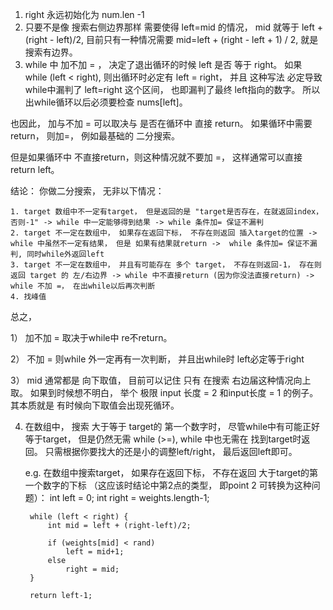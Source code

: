 1. right 永远初始化为 num.len -1
2. 只要不是像 搜索右侧边界那样 需要使得 left=mid 的情况， mid 就等于 left + (right - left)/2, 目前只有一种情况需要
   mid=left + (right - left + 1) / 2,
   就是 搜索有边界。
3. while 中 加不加 = ， 决定了退出循环的时候 left 是否 等于 right。 如果 while (left < right), 则出循环时必定有 left =
   right， 并且
   这种写法 必定导致 while中漏判了 left=right 这个区间， 也即漏判了最终 left指向的数字。 所以出while循环以后必须要检查
   nums[left]。

也因此， 加与不加 = 可以取决与 是否在循环中 直接 return。 如果循环中需要return， 则加=， 例如最基础的 二分搜索。

但是如果循环中 不直接return，则这种情况就不要加 =， 这样通常可以直接 return left。

结论： 你做二分搜索， 无非以下情况：

    1. target 数组中不一定有target， 但是返回的是 "target是否存在，在就返回index，否则-1" -> while 中一定能够得到结果 -> while 条件加= 保证不漏判
    2. target 不一定在数组中， 如果存在返回下标， 不存在则返回 插入target的位置 -> while 中虽然不一定有结果， 但是 如果有结果就return ->  while 条件加= 保证不漏判, 同时while外返回left
    3. target 不一定在数组中， 并且有可能存在 多个 target， 不存在则返回-1， 存在则 返回 target 的 左/右边界 -> while 中不直接return (因为你没法直接return) -> while 不加 =， 在出while以后再次判断
    4. 找峰值

总之，

1） 加不加 = 取决于while中 re不return。

2） 不加 = 则while 外一定再有一次判断， 并且出while时 left必定等于right

3） mid 通常都是 向下取值， 目前可以记住 只有 在搜索 右边届这种情况向上取。 如果到时候想不明白， 举个 极限 input 长度 = 2
和input长度 = 1 的例子。
其本质就是 有时候向下取值会出现死循环。

4) 在数组中， 搜索 大于等于 target的 第一个数字时， 尽管while中有可能正好等于target， 但是仍然无需 while (>=), while 中也无需在
   找到target时返回。
   只需根据你要找大的还是小的调整left/right， 最后返回left即可。

   e.g. 在数组中搜索target， 如果存在返回下标， 不存在返回 大于target的第一个数字的下标 （这应该时结论中第2点的类型， 即point
   2 可转换为这种问题）：
   int left = 0;
   int right = weights.length-1;

        while (left < right) {
            int mid = left + (right-left)/2;

            if (weights[mid] < rand)
                left = mid+1;
            else 
                right = mid;
        }

        return left-1;